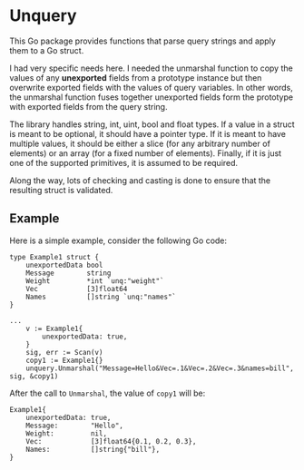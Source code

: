 # Unquery

This Go package provides functions that parse query strings and apply
them to a Go struct.

I had very specific needs here.  I needed the unmarshal function to
copy the values of any **unexported** fields from a prototype instance
but then overwrite exported fields with the values of query variables.
In other words, the unmarshal function fuses together unexported
fields form the prototype with exported fields from the query string.

The library handles string, int, uint, bool and float types.  If a
value in a struct is meant to be optional, it should have a pointer
type.  If it is meant to have multiple values, it should be either a
slice (for any arbitrary number of elements) or an array (for a fixed
number of elements).  Finally, if it is just one of the supported
primitives, it is assumed to be required.

Along the way, lots of checking and casting is done to ensure that the
resulting struct is validated.

## Example

Here is a simple example, consider the following Go code:

```
type Example1 struct {
	unexportedData bool
	Message        string
	Weight         *int `unq:"weight"`
	Vec            [3]float64
	Names          []string `unq:"names"`
}

...
    v := Example1{
        unexportedData: true,
	}
	sig, err := Scan(v)
	copy1 := Example1{}
	unquery.Unmarshal("Message=Hello&Vec=.1&Vec=.2&Vec=.3&names=bill", sig, &copy1)
```

After the call to `Unmarshal`, the value of `copy1` will be:

```
Example1{
	unexportedData: true,
	Message:        "Hello",
	Weight:         nil,
	Vec:            [3]float64{0.1, 0.2, 0.3},
	Names:          []string{"bill"},
}
```
